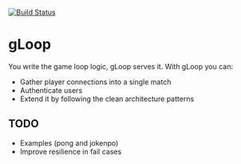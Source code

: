 [![Build Status](https://travis-ci.com/pitzer42/gloop.svg?branch=master)](https://travis-ci.com/pitzer42/gloop)
# gLoop
You write the game loop logic, gLoop serves it. With gLoop you can:
* Gather player connections into a single match
* Authenticate users
* Extend it by following the clean architecture patterns

## TODO
* Examples (pong and jokenpo)
* Improve resilience in fail cases
